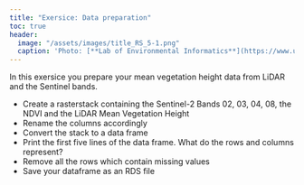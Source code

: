 ```yaml
---
title: "Exersice: Data preparation"
toc: true
header:
  image: "/assets/images/title_RS_5-1.png"
  caption: 'Photo: [**Lab of Environmental Informatics**](https://www.uni-marburg.de/en/fb19/disciplines/physisch/environmentalinformatics){:target="_blank"}'
--- 
```


In this exersice you prepare your mean vegetation height data from LiDAR and the Sentinel bands.

* Create a rasterstack containing the Sentinel-2 Bands 02, 03, 04, 08, the NDVI and the LiDAR Mean Vegetation Height
* Rename the columns accordingly
* Convert the stack to a data frame
* Print the first five lines of the data frame. What do the rows and columns represent?
* Remove all the rows which contain missing values
* Save your dataframe as an RDS file




